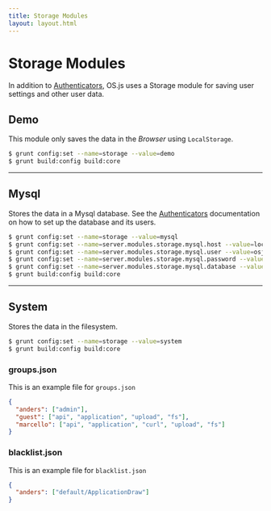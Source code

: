 ```yaml
---
title: Storage Modules
layout: layout.html
---
```


# Storage Modules

In addition to [Authenticators](/manual/auth), OS.js uses a Storage module for saving user settings and other user data.


## Demo

This module only saves the data in the *Browser* using `LocalStorage`.

```bash
$ grunt config:set --name=storage --value=demo
$ grunt build:config build:core

```

---

## Mysql

Stores the data in a Mysql database. See the [Authenticators](/manual/auth) documentation on how to set up the database and its users.

```bash
$ grunt config:set --name=storage --value=mysql
$ grunt config:set --name=server.modules.storage.mysql.host --value=localhost
$ grunt config:set --name=server.modules.storage.mysql.user --value=osjsuser
$ grunt config:set --name=server.modules.storage.mysql.password --value=osjspassword
$ grunt config:set --name=server.modules.storage.mysql.database --value=osjs
$ grunt build:config build:core
```

---

## System

Stores the data in the filesystem.

```bash
$ grunt config:set --name=storage --value=system
$ grunt build:config build:core
```

### groups.json

This is an example file for `groups.json`

```json
{
  "anders": ["admin"],
  "guest": ["api", "application", "upload", "fs"],
  "marcello": ["api", "application", "curl", "upload", "fs"]
}
```

### blacklist.json

This is an example file for `blacklist.json`

```json
{
  "anders": ["default/ApplicationDraw"]
}
```
